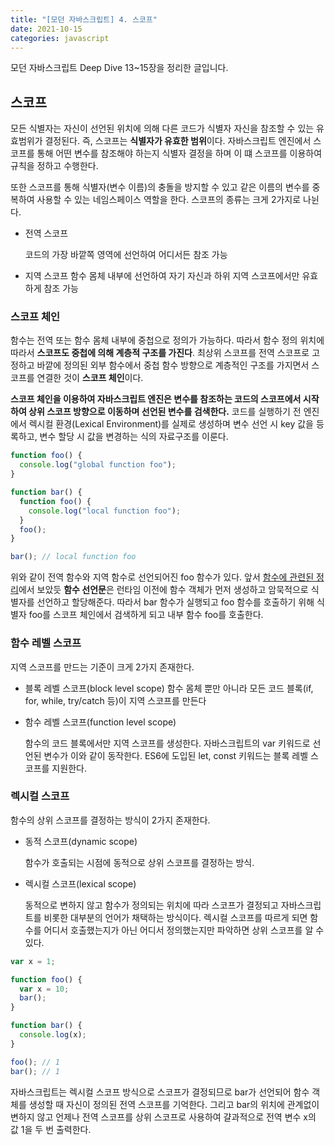 ```yaml
---
title: "[모던 자바스크립트] 4. 스코프"
date: 2021-10-15
categories: javascript
---
```


모던 자바스크립트 Deep Dive 13~15장을 정리한 글입니다.

## 스코프

모든 식별자는 자신이 선언된 위치에 의해 다른 코드가 식별자 자신을 참조할 수 있는 유효범위가 결정된다. 즉, 스코프는 **식별자가 유효한 범위**이다. 자바스크립트 엔진에서 스코프를 통해 어떤 변수를 참조해야 하는지 식별자 결정을 하며 이 떄 스코프를 이용하여 규칙을 정하고 수행한다.

또한 스코프를 통해 식별자(변수 이름)의 충돌을 방지할 수 있고 같은 이름의 변수를 중복하여 사용할 수 있는 네임스페이스 역할을 한다. 스코프의 종류는 크게 2가지로 나뉜다.

- 전역 스코프

  코드의 가장 바깥쪽 영역에 선언하여 어디서든 참조 가능

- 지역 스코프
  함수 몸체 내부에 선언하여 자기 자신과 하위 지역 스코프에서만 유효하게 참조 가능

### 스코프 체인

함수는 전역 또는 함수 몸체 내부에 중첩으로 정의가 가능하다. 따라서 함수 정의 위치에 따라서 **스코프도 중첩에 의해 계층적 구조를 가진다**. 최상위 스코프를 전역 스코프로 고정하고 바깥에 정의된 외부 함수에서 중첩 함수 방향으로 계층적인 구조를 가지면서 스코프를 연결한 것이 **스코프 체인**이다.

**스코프 체인을 이용하여 자바스크립트 엔진은 변수를 참조하는 코드의 스코프에서 시작하여 상위 스코프 방향으로 이동하며 선언된 변수를 검색한다.** 코드를 실행하기 전 엔진에서 렉시컬 환경(Lexical Environment)를 실제로 생성하며 변수 선언 시 key 값을 등록하고, 변수 할당 시 값을 변경하는 식의 자료구조를 이룬다.

```javascript
function foo() {
  console.log("global function foo");
}

function bar() {
  function foo() {
    console.log("local function foo");
  }
  foo();
}

bar(); // local function foo
```

위와 같이 전역 함수와 지역 함수로 선언되어진 foo 함수가 있다. 앞서 [함수에 관련된 정리](https://hoyoungmoon.github.io/javascript/modern-js-3/#원시값과-객체)에서 보았듯 **함수 선언문**은 런타임 이전에 함수 객체가 먼저 생성하고 암묵적으로 식별자를 선언하고 할당해준다. 따라서 bar 함수가 실행되고 foo 함수를 호출하기 위해 식별자 foo를 스코프 체인에서 검색하게 되고 내부 함수 foo를 호출한다.

### 함수 레벨 스코프

지역 스코프를 만드는 기준이 크게 2가지 존재한다.

- 블록 레벨 스코프(block level scope)
  함수 몸체 뿐만 아니라 모든 코드 블록(if, for, while, try/catch 등)이 지역 스코프를 만든다
- 함수 레벨 스코프(function level scope)

  함수의 코드 블록에서만 지역 스코프를 생성한다. 자바스크립트의 var 키워드로 선언된 변수가 이와 같이 동작한다. ES6에 도입된 let, const 키워드는 블록 레벨 스코프를 지원한다.

### 렉시컬 스코프

함수의 상위 스코프를 결정하는 방식이 2가지 존재한다.

- 동적 스코프(dynamic scope)

  함수가 호출되는 시점에 동적으로 상위 스코프를 결정하는 방식.

- 렉시컬 스코프(lexical scope)

  동적으로 변하지 않고 함수가 정의되는 위치에 따라 스코프가 결정되고 자바스크립트를 비롯한 대부분의 언어가 채택하는 방식이다. 렉시컬 스코프를 따르게 되면 함수를 어디서 호출했는지가 아닌 어디서 정의했는지만 파악하면 상위 스코프를 알 수 있다.

```javascript
var x = 1;

function foo() {
  var x = 10;
  bar();
}

function bar() {
  console.log(x);
}

foo(); // 1
bar(); // 1
```

자바스크립트는 렉시컬 스코프 방식으로 스코프가 결정되므로 bar가 선언되어 함수 객체를 생성할 때 자신이 정의된 전역 스코프를 기억한다. 그리고 bar의 위치에 관계없이 변하지 않고 언제나 전역 스코프를 상위 스코프로 사용하여 걀과적으로 전역 변수 x의 값 1을 두 번 출력한다.
